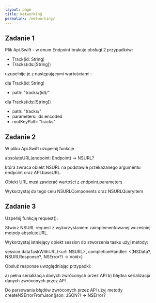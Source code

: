 ```yaml
---
layout: page
title: Networking
permalink: /networking/
---
```


Zadanie 1
----------

Plik Api.Swift  - w enum Endpoint brakuje obsługi 2 przypadków:

* Track(id: String) 
* Tracks(ids:[String])

uzupelnije je z następującymi wartościami :

dla Track(id: String) 
- path: "tracks/\(id)/"

dla Tracks(ids:[String])
- path: "tracks/"
- parameters: ids.encoded
- rootKeyPath: "tracks"

Zadanie 2
----------

W pliku Api.Swift uzupełnij funkcje

absoluteURL(endpoint: Endpoint) -> NSURL?

która zwraca obiekt NSURL na podstawie przekazanego argumentu endpoint oraz  API.baseURL.
 
 
Obiekt URL musi zawierać wartości z endpoint.parameters. 


Wykorzystaj do tego celu NSURLComponents oraz NSURLQueryItem

Zadanie 3 
----------
Uzpełnij funkcję request():

Stwórz NSURL request z wykorzystaniem zaimplementowanej wcześniej metody absoluteURL.


Wykorzystaj istniejący obiekt session do stworzenia tasku użyj metody:

session.dataTaskWithURL(<url: NSURL>, completionHandler: <(NSData?, NSURLResponse?, NSError?) -> Void>)


Obsłuż response uwzględniając przypadki:


a) pełna serializacja danych zwróconych przez API
b) błędna serializacja danych zwróconych przez API


Do parsowania błędów zwróconych przez API użyj metody createNSErrorFromJson(json: JSON?) -> NSError?
